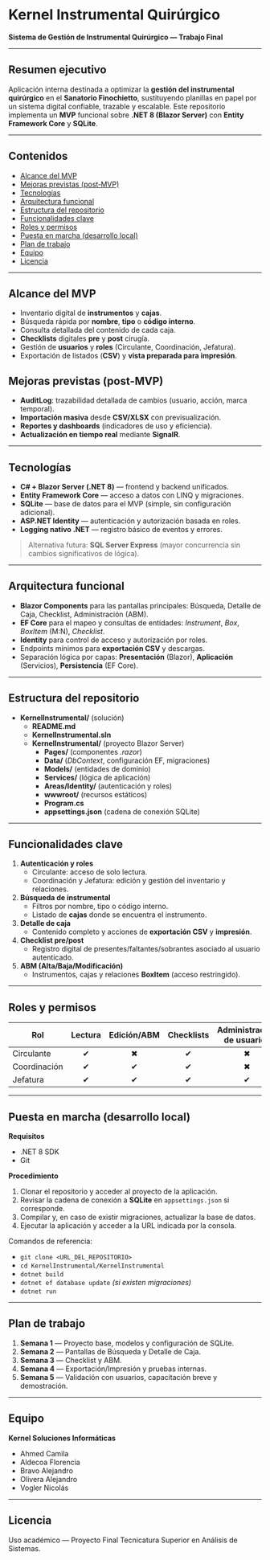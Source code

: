 # Kernel Instrumental Quirúrgico
**Sistema de Gestión de Instrumental Quirúrgico — Trabajo Final**

---

## Resumen ejecutivo
Aplicación interna destinada a optimizar la **gestión del instrumental quirúrgico** en el **Sanatorio Finochietto**, sustituyendo planillas en papel por un sistema digital confiable, trazable y escalable. Este repositorio implementa un **MVP** funcional sobre **.NET 8 (Blazor Server)** con **Entity Framework Core** y **SQLite**.

---

## Contenidos
- [Alcance del MVP](#alcance-del-mvp)
- [Mejoras previstas (post‑MVP)](#mejoras-previstas-postmvp)
- [Tecnologías](#tecnologías)
- [Arquitectura funcional](#arquitectura-funcional)
- [Estructura del repositorio](#estructura-del-repositorio)
- [Funcionalidades clave](#funcionalidades-clave)
- [Roles y permisos](#roles-y-permisos)
- [Puesta en marcha (desarrollo local)](#puesta-en-marcha-desarrollo-local)
- [Plan de trabajo](#plan-de-trabajo)
- [Equipo](#equipo)
- [Licencia](#licencia)

---

## Alcance del MVP
- Inventario digital de **instrumentos** y **cajas**.
- Búsqueda rápida por **nombre**, **tipo** o **código interno**.
- Consulta detallada del contenido de cada caja.
- **Checklists** digitales **pre** y **post** cirugía.
- Gestión de **usuarios** y **roles** (Circulante, Coordinación, Jefatura).
- Exportación de listados (**CSV**) y **vista preparada para impresión**.

## Mejoras previstas (post‑MVP)
- **AuditLog**: trazabilidad detallada de cambios (usuario, acción, marca temporal).
- **Importación masiva** desde **CSV/XLSX** con previsualización.
- **Reportes y dashboards** (indicadores de uso y eficiencia).
- **Actualización en tiempo real** mediante **SignalR**.

---

## Tecnologías
- **C# + Blazor Server (.NET 8)** — frontend y backend unificados.
- **Entity Framework Core** — acceso a datos con LINQ y migraciones.
- **SQLite** — base de datos para el MVP (simple, sin configuración adicional).
- **ASP.NET Identity** — autenticación y autorización basada en roles.
- **Logging nativo .NET** — registro básico de eventos y errores.
> Alternativa futura: **SQL Server Express** (mayor concurrencia sin cambios significativos de lógica).

---

## Arquitectura funcional
- **Blazor Components** para las pantallas principales: Búsqueda, Detalle de Caja, Checklist, Administración (ABM).
- **EF Core** para el mapeo y consultas de entidades: *Instrument*, *Box*, *BoxItem* (M:N), *Checklist*.
- **Identity** para control de acceso y autorización por roles.
- Endpoints mínimos para **exportación CSV** y descargas.
- Separación lógica por capas: **Presentación** (Blazor), **Aplicación** (Servicios), **Persistencia** (EF Core).

---

## Estructura del repositorio
- **KernelInstrumental/** (solución)
  - **README.md**
  - **KernelInstrumental.sln**
  - **KernelInstrumental/** (proyecto Blazor Server)
    - **Pages/** (componentes *.razor*)
    - **Data/** (*DbContext*, configuración EF, migraciones)
    - **Models/** (entidades de dominio)
    - **Services/** (lógica de aplicación)
    - **Areas/Identity/** (autenticación y roles)
    - **wwwroot/** (recursos estáticos)
    - **Program.cs**
    - **appsettings.json** (cadena de conexión SQLite)

---

## Funcionalidades clave
1. **Autenticación y roles**
   - Circulante: acceso de solo lectura.
   - Coordinación y Jefatura: edición y gestión del inventario y relaciones.
2. **Búsqueda de instrumental**
   - Filtros por nombre, tipo o código interno.
   - Listado de **cajas** donde se encuentra el instrumento.
3. **Detalle de caja**
   - Contenido completo y acciones de **exportación CSV** y **impresión**.
4. **Checklist pre/post**
   - Registro digital de presentes/faltantes/sobrantes asociado al usuario autenticado.
5. **ABM (Alta/Baja/Modificación)**
   - Instrumentos, cajas y relaciones **BoxItem** (acceso restringido).

---

## Roles y permisos
| Rol           | Lectura | Edición/ABM | Checklists | Administración de usuarios |
|---------------|:------:|:-----------:|:----------:|:--------------------------:|
| Circulante    |   ✔    |      ✖      |     ✔      |             ✖              |
| Coordinación  |   ✔    |      ✔      |     ✔      |             ✖              |
| Jefatura      |   ✔    |      ✔      |     ✔      |             ✔              |

---

## Puesta en marcha (desarrollo local)
**Requisitos**
- .NET 8 SDK
- Git

**Procedimiento**
1. Clonar el repositorio y acceder al proyecto de la aplicación.
2. Revisar la cadena de conexión a **SQLite** en `appsettings.json` si corresponde.
3. Compilar y, en caso de existir migraciones, actualizar la base de datos.
4. Ejecutar la aplicación y acceder a la URL indicada por la consola.

Comandos de referencia:
- `git clone <URL_DEL_REPOSITORIO>`  
- `cd KernelInstrumental/KernelInstrumental`  
- `dotnet build`  
- `dotnet ef database update` *(si existen migraciones)*  
- `dotnet run`

---

## Plan de trabajo
1. **Semana 1** — Proyecto base, modelos y configuración de SQLite.  
2. **Semana 2** — Pantallas de Búsqueda y Detalle de Caja.  
3. **Semana 3** — Checklist y ABM.  
4. **Semana 4** — Exportación/Impresión y pruebas internas.  
5. **Semana 5** — Validación con usuarios, capacitación breve y demostración.

---

## Equipo
**Kernel Soluciones Informáticas**  
- Ahmed Camila  
- Aldecoa Florencia  
- Bravo Alejandro  
- Olivera Alejandro  
- Vogler Nicolás

---

## Licencia
Uso académico — Proyecto Final Tecnicatura Superior en Análisis de Sistemas.
